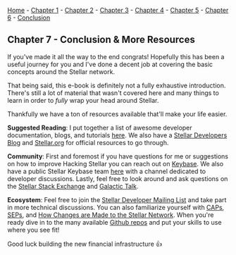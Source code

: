 [Home](README.md) - [Chapter 1](1-accounts.md) - [Chapter 2](2-payments.md) - [Chapter 3](3-assets.md) - [Chapter 4](4-decentralized-exchange.md) - [Chapter 5](5-path-payments.md) - [Chapter 6](7-xdr.md) - [Conclusion](7-conclusion.md)

## Chapter 7 - Conclusion & More Resources

If you've made it all the way to the end congrats! Hopefully this has been a useful journey for you and I've done a decent job at covering the basic concepts around the Stellar network.

That being said, this e-book is definitely not a fully exhaustive introduction. There's still a lot of material that wasn't covered here and many things to learn in order to *fully* wrap your head around Stellar.

Thankfully we have a ton of resources available that'll make your life easier.

**Suggested Reading**: I put together a list of awesome developer documentation, blogs, and tutorials [here](https://github.com/koltenb/awesome-stellar#developer-educational-resources). We also have a [Stellar Developers Blog](https://medium.com/stellar-developers-blog) and [Stellar.org](https://www.stellar.org) for official resources to go through.

**Community**: First and foremost if you have questions for me or suggestions on how to improve Hacking Stellar you can reach out on [Keybase](https://keybase.io/kolten). We also have a public Stellar Keybase team [here](https://keybase.io/team/stellar.public) with a channel dedicated to developer discussions. Lastly, feel free to look around and ask questions on the [Stellar Stack Exchange](https://stellar.stackexchange.com/) and [Galactic Talk](https://galactictalk.org/).

**Ecosystem**: Feel free to join the [Stellar Developer Mailing List](https://groups.google.com/forum/#!forum/stellar-dev) and take part in more technical discussions. You can also familiarize yourself with [CAPs](https://github.com/koltenb/stellar-protocol/tree/master/core), [SEPs](https://github.com/koltenb/stellar-protocol/tree/master/ecosystem), and [How Changes are Made to the Stellar Network](https://medium.com/stellar-community/how-changes-are-made-to-the-stellar-network-760abbb8d127). When you're ready dive in to the many available [Github repos](https://github.com/stellar) and put your skills to use where you see fit!

Good luck building the new financial infrastructure 👍
